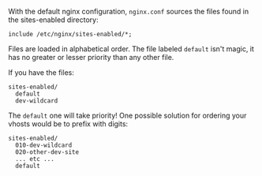 With the default nginx configuration, `nginx.conf` sources the files found in the sites-enabled directory:

```
include /etc/nginx/sites-enabled/*;
```

Files are loaded in alphabetical order.
The file labeled `default` isn't magic,
it has no greater or lesser priority than any other file.

If you have the files:

```
sites-enabled/
  default
  dev-wildcard
```

The `default` one will take priority!
One possible solution for ordering your vhosts would be to prefix with digits:

```
sites-enabled/
  010-dev-wildcard
  020-other-dev-site
  ... etc ...
  default
```

